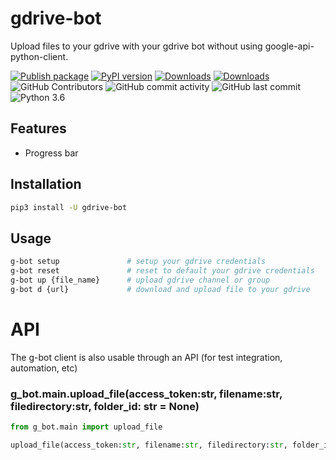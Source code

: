 # gdrive-bot

Upload files to your gdrive with your gdrive bot without using google-api-python-client.

 [![Publish package](https://github.com/jakbin/gdrive-bot/actions/workflows/publish.yml/badge.svg)](https://github.com/jakbin/gdrive-bot/actions/workflows/publish.yml)
 [![PyPI version](https://badge.fury.io/py/gdrive-bot.svg)](https://pypi.org/project/gdrive-bot/)
 [![Downloads](https://pepy.tech/badge/gdrive-bot/month)](https://pepy.tech/project/gdrive-bot)
 [![Downloads](https://static.pepy.tech/personalized-badge/gdrive-bot?period=total&units=international_system&left_color=green&right_color=blue&left_text=Total%20Downloads)](https://pepy.tech/project/gdrive-bot)
 ![GitHub Contributors](https://img.shields.io/github/contributors/jakbin/gdrive-bot)
 ![GitHub commit activity](https://img.shields.io/github/commit-activity/m/jakbin/gdrive-bot)
 ![GitHub last commit](https://img.shields.io/github/last-commit/jakbin/gdrive-bot)
 ![Python 3.6](https://img.shields.io/badge/python-3.6-yellow.svg)


## Features
- Progress bar


## Installation

```sh
pip3 install -U gdrive-bot
```

## Usage 
```sh
g-bot setup               # setup your gdrive credentials
g-bot reset               # reset to default your gdrive credentials
g-bot up {file_name}      # upload gdrive channel or group
g-bot d {url}             # download and upload file to your gdrive
```

# API

The g-bot client is also usable through an API (for test integration, automation, etc)

### g_bot.main.upload_file(access_token:str, filename:str, filedirectory:str, folder_id: str = None)

```py
from g_bot.main import upload_file

upload_file(access_token:str, filename:str, filedirectory:str, folder_id: str = None)
```
